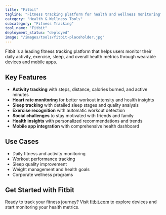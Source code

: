```yaml
---
title: "Fitbit"
tagline: "Fitness tracking platform for health and wellness monitoring"
category: "Health & Wellness Tools"
subcategory: "Fitness Tracking"
tool_name: "Fitbit"
deployment_status: "deployed"
image: "/images/tools/fitbit-placeholder.jpg"
---
```

Fitbit is a leading fitness tracking platform that helps users monitor their daily activity, exercise, sleep, and overall health metrics through wearable devices and mobile apps.

## Key Features

- **Activity tracking** with steps, distance, calories burned, and active minutes
- **Heart rate monitoring** for better workout intensity and health insights
- **Sleep tracking** with detailed sleep stages and quality analysis
- **Exercise recognition** with automatic workout detection
- **Social challenges** to stay motivated with friends and family
- **Health insights** with personalized recommendations and trends
- **Mobile app integration** with comprehensive health dashboard

## Use Cases

- Daily fitness and activity monitoring
- Workout performance tracking
- Sleep quality improvement
- Weight management and health goals
- Corporate wellness programs

## Get Started with Fitbit

Ready to track your fitness journey? Visit [fitbit.com](https://www.fitbit.com) to explore devices and start monitoring your health metrics.